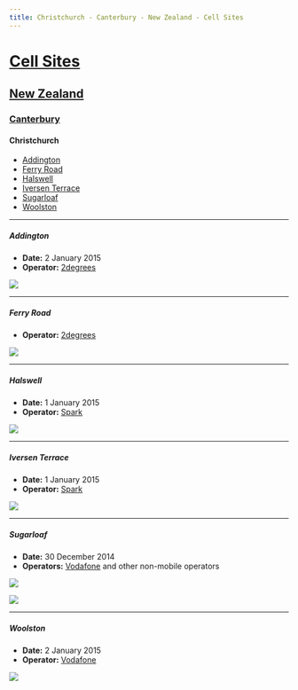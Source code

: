 ```yaml
---
title: Christchurch - Canterbury - New Zealand - Cell Sites
---
```


# [Cell Sites](../../)

## [New Zealand](../)

### [Canterbury](./)

#### Christchurch

* [Addington](#addington)
* [Ferry Road](#ferry-road)
* [Halswell](#halswell)
* [Iversen Terrace](#iversen-terrace)
* [Sugarloaf](#sugarloaf)
* [Woolston](#woolston)

---

##### Addington

* **Date:** 2 January 2015
* **Operator:** [2degrees]

![](https://f001.backblazeb2.com/file/CellSites/NZ/CAN/20150102-132650.jpg)

---

##### Ferry Road

* **Operator:** [2degrees]

![](https://f001.backblazeb2.com/file/CellSites/NZ/CAN/20150102-175554.jpg)

---

##### Halswell

* **Date:** 1 January 2015
* **Operator:** [Spark]

![](https://f001.backblazeb2.com/file/CellSites/NZ/CAN/20150101-164213.jpg)

---

##### Iversen Terrace

* **Date:** 1 January 2015
* **Operator:** [Spark]

![](https://f001.backblazeb2.com/file/CellSites/NZ/CAN/20150101-162534.jpg)

---

##### Sugarloaf

* **Date:** 30 December 2014
* **Operators:** [Vodafone] and other non-mobile operators

![](https://f001.backblazeb2.com/file/CellSites/NZ/CAN/20141230-212934.jpg)

![](https://f001.backblazeb2.com/file/CellSites/NZ/CAN/20141230-210622.jpg)

---

##### Woolston

* **Date:** 2 January 2015
* **Operator:** [Vodafone]

![](https://f001.backblazeb2.com/file/CellSites/NZ/CAN/20150102-133250.jpg)

[2degrees]: https://en.wikipedia.org/wiki/2degrees
[Spark]: https://en.wikipedia.org/wiki/Spark_New_Zealand
[Vodafone]: https://en.wikipedia.org/wiki/Vodafone_New_Zealand

